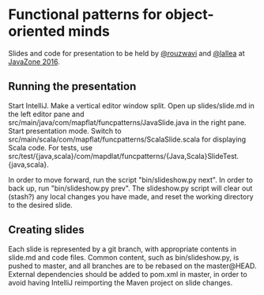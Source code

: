# Functional patterns for object-oriented minds

Slides and code for presentation to be held by [@rouzwavi](https://github.com/rouzwawi) and
[@lallea](https://github.com/lallea) at [JavaZone 2016](https://2016.javazone.no/).

## Running the presentation

Start IntelliJ. Make a vertical editor window split. Open up slides/slide.md in the left editor pane and
src/main/java/com/mapflat/funcpatterns/JavaSlide.java in the right pane. Start presentation mode. Switch to
src/main/scala/com/mapflat/funcpatterns/ScalaSlide.scala for displaying Scala code. For tests, use
src/test/{java,scala}/com/mapdlat/funcpatterns/{Java,Scala}SlideTest.{java,scala}.

In order to move forward, run the script "bin/slideshow.py next". In order to back up, run "bin/slideshow.py prev". The
slideshow.py script will clear out (stash?) any local changes you have made, and reset the working directory to the
desired slide.


## Creating slides

Each slide is represented by a git branch, with appropriate contents in slide.md and code files. Common content, such as
bin/slideshow.py, is pushed to master, and all branches are to be rebased on the master@HEAD. External dependencies
should be added to pom.xml in master, in order to avoid having IntelliJ reimporting the Maven project on slide changes.

